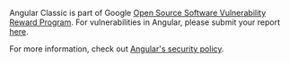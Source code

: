 Angular Classic is part of Google [Open Source Software Vulnerability Reward Program](https://bughunters.google.com/about/rules/6521337925468160/google-open-source-software-vulnerability-reward-program-rules). For vulnerabilities in Angular, please submit your report [here](https://bughunters.google.com/report).

For more information, check out [Angular's security policy](https://angular-classic.com/guide/security).
